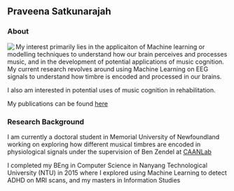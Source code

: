 ## Praveena Satkunarajah

### About
<img align = "left" src="https://github.com/spraveena/spraveena/assets/10113006/6d1932cf-2637-42b1-a174-bca19c1ce71e" >
My interest primarily lies in the applicaiton of Machine learning or modelling techniques to understand how our brain perceives and processes music, and in the development of potential applications of music cognition. My current research revolves around using Machine Learning on EEG signals to understand how timbre is encoded and processed in our brains. 

I also am interested in potential uses of music cognition in rehabilitation.

My publications can be found [here](publications.md)






### Research Background

I am currently a doctoral student in Memorial University of Newfoundland working on exploring how different musical timbres are encoded in physiological signals under the supervision of Ben Zendel at [CAANLab](https://caanlab.ca)

I completed my BEng in Computer Science in Nanyang Technological University (NTU) in 2015 where I explored using Machine Learning to detect ADHD on MRI scans, and my masters in Information Studies




<!--
**spraveena/spraveena** is a ✨ _special_ ✨ repository because its `README.md` (this file) appears on your GitHub profile.

Here are some ideas to get you started:

- 🔭 I’m currently working on ...
- 🌱 I’m currently learning ...
- 👯 I’m looking to collaborate on ...
- 🤔 I’m looking for help with ...
- 💬 Ask me about ...
- 📫 How to reach me: ...
- 😄 Pronouns: ...
- ⚡ Fun fact: ...
-->
